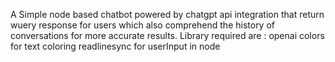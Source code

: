 A Simple node based chatbot powered by chatgpt api integration that return wuery response for users which also comprehend the history of conversations for more accurate results. 
Library required are :
openai
colors for text coloring
readlinesync for userInput in node
